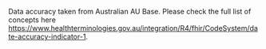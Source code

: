 Data accuracy taken from Australian AU Base.
Please check the full list of concepts here https://www.healthterminologies.gov.au/integration/R4/fhir/CodeSystem/date-accuracy-indicator-1.